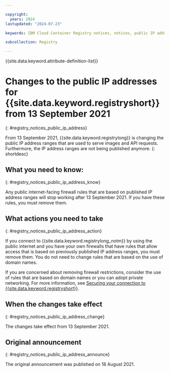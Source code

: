 ```yaml
---

copyright:
  years: 2024
lastupdated: "2024-07-23"

keywords: IBM Cloud Container Registry notices, notices, public IP address, IP addresses

subcollection: Registry

---
```


{{site.data.keyword.attribute-definition-list}}

# Changes to the public IP addresses for {{site.data.keyword.registryshort}} from 13 September 2021
{: #registry_notices_public_ip_address}

From 13 September 2021, {{site.data.keyword.registrylong}} is changing the public IP address ranges that are used to serve images and API requests. Furthermore, the IP address ranges are not being published anymore.
{: shortdesc}

## What you need to know:
{: #registry_notices_public_ip_address_know}

Any public internet-facing firewall rules that are based on published IP address ranges will stop working after 13 September 2021. If you have these rules, you must remove them.

## What actions you need to take
{: #registry_notices_public_ip_address_action}

If you connect to {{site.data.keyword.registrylong_notm}} by using the public internet and you have your own firewalls that have rules that allow access that is based on previously published IP address ranges, you must remove them. You do not need to change rules that are based on the use of domain names.

If you are concerned about removing firewall restrictions, consider the use of rules that are based on domain names or you can adopt private networking. For more information, see [Securing your connection to {{site.data.keyword.registryshort}}](/docs/Registry?topic=Registry-registry_private).

## When the changes take effect
{: #registry_notices_public_ip_address_change}

The changes take effect from 13 September 2021.

## Original announcement
{: #registry_notices_public_ip_address_announce}

The original announcement was published on 18 August 2021.
